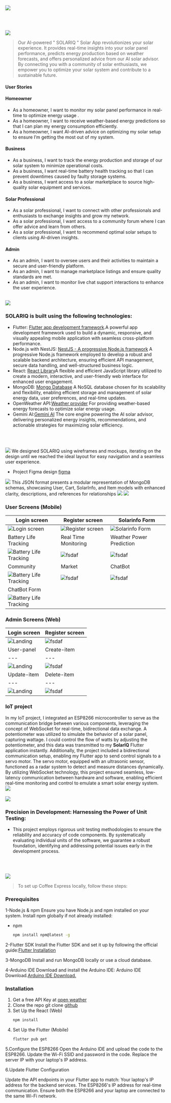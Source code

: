 <img src="./readme/title1.svg"/>

<br><br>

<img src="./readme/title2.svg"/>



>Our AI-powered  " SOLARIQ " Solar App revolutionizes your solar experience.
 >It provides real-time insights into your solar panel performance, predicts energy production based on weather forecasts,
  >and offers personalized advice from our AI solar advisor. By connecting you with a community of solar enthusiasts,
   >we empower you to optimize your solar system and contribute to a sustainable future.

#### User Stories

#### Homeowner
- As a homeowner, I want to monitor my solar panel performance in real-time to optimize energy usage .
- As a homeowner, I want to receive weather-based energy predictions so that I can plan my energy consumption efficiently.
- As a homeowner, I want AI-driven advice on optimizing my solar setup to ensure I’m getting the most out of my system.

#### Business
- As a business, I want to track the energy production and storage of our solar system to minimize operational costs.
- As a business, I want real-time battery health tracking so that I can prevent downtimes caused by faulty storage systems.
- As a business, I want access to a solar marketplace to source high-quality solar equipment and services.

#### Solar Professional
- As a solar professional, I want to connect with other professionals and enthusiasts to exchange insights and grow my network.
- As a solar professional, I want access to a community forum where I can offer advice and learn from others.
- As a solar professional, I want to recommend optimal solar setups to clients using AI-driven insights.

#### Admin

- As an admin, I want to oversee users and their activities to maintain a secure and user-friendly platform.
- As an admin, I want to manage marketplace listings and ensure quality standards are met.
- As an admin, I want to monitor live chat support interactions to enhance the user experience.
<br><br>



<img src="./readme/title3.svg"/>

### SOLARIQ is built using the following technologies:

- Flutter: [Flutter app development framework](https://flutter.dev/).A powerful app development framework used to build a dynamic, responsive, and visually appealing mobile application with seamless cross-platform performance.
- Node.js with NestJS: [NestJS - A progressive Node.js framework](https://nestjs.com/) A progressive Node.js framework employed to develop a robust and scalable backend architecture, ensuring efficient API management, secure data handling, and well-structured business logic.
- React: [React Library](https://react.dev/)A flexible and efficient JavaScript library utilized to create a modern, interactive, and user-friendly web interface for enhanced user engagement.
- MongoDB: [Mongo Database](https://www.mongodb.com/docs/) A NoSQL database chosen for its scalability and flexibility, enabling efficient storage and management of solar energy data, user preferences, and real-time updates.
- OpenWeather API:[Weather provider](https://openweathermap.org/api) For providing weather-based energy forecasts to optimize solar energy usage.
- Gemini AI:[Gemini AI](https://ai.google/discover/)  The core engine powering the AI solar advisor, delivering personalized energy insights, recommendations, and actionable strategies for maximizing solar efficiency.

<br><br>


<img src="./readme/title4.svg"/>
We designed SOLARIQ using wireframes and mockups, iterating on the design until we reached the ideal layout for easy navigation and a seamless user experience.

- Project Figma design [figma](https://www.figma.com/design/5H9Fa6QPBZsvvb9nZchmTV/Untitled?t=n2Z8NsetSEEd6VQz-1)

<img src="./readme/title5.svg"/>
This JSON format presents a modular representation of MongoDB schemas, showcasing User, Cart, SolarInfo, and Item models with enhanced clarity, descriptions, and references for relationships
<img src="readme/code.png"/>
<img src="./readme/title6.svg"/>

### User Screens (Mobile)
| Login screen  | Register screen | Solarinfo Form |
| ---| ---| ---|
| ![Login screen](readme/gif/signin.gif) | ![Register screen](readme/gif/signupscreen1.gif) | ![Solarinfo Form](readme/gif/solarinfo2.gif)
| Battery Life Tracking | Real Time Monitoring | Weather Power Prediction |
| ![Battery Life Tracking](readme/gif/batterylife.gif) | ![fsdaf](readme/gif/realtime2.gif) | ![fsdaf](readme/gif/weather.gif)
| Community | Market | ChatBot |
| ![Battery Life Tracking](readme/gif/community2.gif) | ![fsdaf](readme/gif/market2.gif) | ![fsdaf](readme/gif/chatbot.gif)
| ChatBot Form |
| ![Battery Life Tracking](readme/gif/chatbotform.gif) 

### Admin Screens (Web)
| Login screen  | Register screen |  
| ---| ---|
| ![Landing](readme/gif/loginscreen.gif) | ![fsdaf](readme/gif/signupscreen.gif) |
| User-panel  |  Create-item |
| ---| ---|
| ![Landing](readme/gif/user-panel.gif) | ![fsdaf](readme/gif/create-item.gif) |
| Update-item | Delete-item |
| ---| ---|
| ![Landing](readme/gif/update-item.gif) | ![fsdaf](readme/gif/delete-item3.gif) |

### IoT project
In my IoT project, I integrated an ESP8266 microcontroller to serve as the communication bridge between various components, leveraging the concept of WebSocket for real-time, bidirectional data exchange. A potentiometer was utilized to simulate the behavior of a solar panel, capturing wattage. I could control the flow of watts by adjusting the potentiometer, and this data was transmitted to my **SolarIQ** Flutter application instantly. Additionally, the project included a bidirectional communication setup, enabling my Flutter app to send control signals to a servo motor. The servo motor, equipped with an ultrasonic sensor, functioned as a radar system to detect and measure distances dynamically. By utilizing WebSocket technology, this project ensured seamless, low-latency communication between hardware and software, enabling efficient real-time monitoring and control to emulate a smart solar energy system.
<br>
<img src="readme/Iotproject.jpg"/>
<br><br>
<img src="./readme/title10.svg"/>


###  Precision in Development: Harnessing the Power of Unit Testing:

- This project employs rigorous unit testing methodologies to ensure the reliability and accuracy of code components. By systematically evaluating individual units of the software, we guarantee a robust foundation, identifying and addressing potential issues early in the development process.

<br><br>


<!-- How to run -->
<img src="./readme/title10.svg"/>

> To set up Coffee Express locally, follow these steps:

### Prerequisites

1-Node.js & npm
Ensure you have Node.js and npm installed on your system.
Install npm globally if not already installed:
* npm
  ```sh
  npm install npm@latest -g
  ```
2-Flutter SDK
Install the Flutter SDK and set it up by following the official guide:[Flutter Installation](https://flutter.dev/)

3-MongoDB
Install and run MongoDB locally or use a cloud database.

4-Arduino IDE
Download and install the Arduino IDE: Arduino IDE Download.[Arduino IDE Download.](https://www.arduino.cc/en/software)

### Installation

1. Get a free API Key at [open weather](https://openweathermap.org/api)
2. Clone the repo
   git clone [github](https://github.com/omar-albarakeh/SolarIQ.git)
3. Set Up the React (Web)
   ```sh
   npm install
   ```
4. Set Up the Flutter (Mobile)
   ```sh
   flutter pub get
   ```
5.Configure the ESP8266
Open the Arduino IDE and upload the code to the ESP8266.
Update the Wi-Fi SSID and password in the code.
Replace the server IP with your laptop's IP address.

6.Update Flutter Configuration

Update the API endpoints in your Flutter app to match:
Your laptop's IP address for the backend services.
The ESP8266's IP address for real-time communication.
Ensure both the ESP8266 and your laptop are connected to the same Wi-Fi network.
